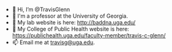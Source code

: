 - 👋 Hi, I’m @TravisGlenn
- 👀 I'm a professor at the University of Georgia.
- 🌱 My lab website is here:  http://baddna.uga.edu/
- 💞️ My College of Public Health website is here:  https://publichealth.uga.edu/faculty-member/travis-c-glenn/
- 📫 Email me at travisg@uga.edu.

<!---
TravisGlenn/TravisGlenn is a ✨ special ✨ repository because its `README.md` (this file) appears on your GitHub profile.
You can click the Preview link to take a look at your changes.
--->

